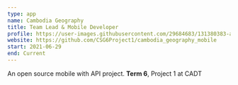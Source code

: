 ```yaml
---
type: app
name: Cambodia Geography
title: Team Lead & Mobile Developer
profile: https://user-images.githubusercontent.com/29684683/131380383-afb70586-d86f-47bd-9858-3e199a1bdef5.png
website: https://github.com/CSG6Project1/cambodia_geography_mobile
start: 2021-06-29
end: Current
---
```


An open source mobile with API project. **Term 6**, Project 1 at CADT